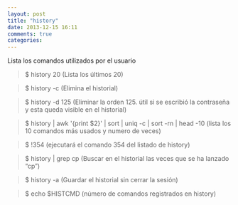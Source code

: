 ```yaml
---
layout: post
title: "history"
date: 2013-12-15 16:11
comments: true
categories: 
---
```

Lista los comandos utilizados por el usuario 

>$ history 20       (Lista los últimos 20)

>$ history -c        (Elimina el historial) 

>$ history -d 125 (Eliminar la orden 125. útil si se escribió la contraseña y esta queda visible en el historial)

>$ history | awk '{print $2}' | sort | uniq -c | sort -rn | head -10 (lista los 10 comandos más usados y numero de veces)

>$ !354  (ejecutará el comando 354 del listado de history)

>$ history | grep cp  (Buscar en el historial las veces que se ha lanzado “cp”)

>$ history -a (Guardar el historial sin cerrar la sesión)

>$ echo $HISTCMD (número de comandos registrados en history)

